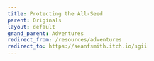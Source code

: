 ```yaml
---
title: Protecting the All-Seed
parent: Originals
layout: default
grand_parent: Adventures
redirect_from: /resources/adventures
redirect_to: https://seanfsmith.itch.io/sgii
---
```

